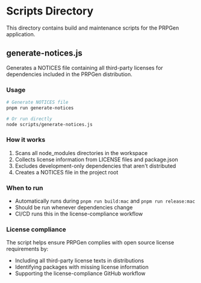 # Scripts Directory

This directory contains build and maintenance scripts for the PRPGen application.

## generate-notices.js

Generates a NOTICES file containing all third-party licenses for dependencies included in the PRPGen distribution.

### Usage

```bash
# Generate NOTICES file
pnpm run generate-notices

# Or run directly
node scripts/generate-notices.js
```

### How it works

1. Scans all node_modules directories in the workspace
2. Collects license information from LICENSE files and package.json
3. Excludes development-only dependencies that aren't distributed
4. Creates a NOTICES file in the project root

### When to run

- Automatically runs during `pnpm run build:mac` and `pnpm run release:mac`
- Should be run whenever dependencies change
- CI/CD runs this in the license-compliance workflow

### License compliance

The script helps ensure PRPGen complies with open source license requirements by:
- Including all third-party license texts in distributions
- Identifying packages with missing license information
- Supporting the license-compliance GitHub workflow